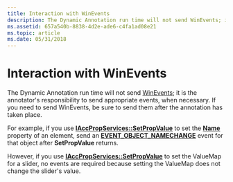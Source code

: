 ```yaml
---
title: Interaction with WinEvents
description: The Dynamic Annotation run time will not send WinEvents; it is the annotator's responsibility to send appropriate events, when necessary. If you need to send WinEvents, be sure to send them after the annotation has taken place.
ms.assetid: 657a540b-8838-4d2e-ade6-c4fa1ad08e21
ms.topic: article
ms.date: 05/31/2018
---
```


# Interaction with WinEvents

The Dynamic Annotation run time will not send [WinEvents](winevents-collision169.md); it is the annotator's responsibility to send appropriate events, when necessary. If you need to send WinEvents, be sure to send them after the annotation has taken place.

For example, if you use [**IAccPropServices::SetPropValue**](/windows/desktop/api/Oleacc/nf-oleacc-iaccpropservices-setpropvalue) to set the [**Name**](name-property.md) property of an element, send an [**EVENT\_OBJECT\_NAMECHANGE**](event-constants.md) event for that object after **SetPropValue** returns.

However, if you use [**IAccPropServices::SetPropValue**](/windows/desktop/api/Oleacc/nf-oleacc-iaccpropservices-setpropvalue) to set the ValueMap for a slider, no events are required because setting the ValueMap does not change the slider's value.

 

 




